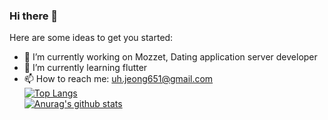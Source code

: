 ### Hi there 👋

Here are some ideas to get you started:

- 🔭 I’m currently working on Mozzet, Dating application server developer
- 🌱 I’m currently learning flutter
- 📫 How to reach me: uh.jeong651@gmail.com <br>
[![Top Langs](https://github-readme-stats.vercel.app/api/top-langs/?username=mayleaf&count_private=true)](https://github.com/anuraghazra/github-readme-stats)</br>
[![Anurag's github stats](https://github-readme-stats.vercel.app/api?username=mayleaf)](https://github.com/anuraghazra/github-readme-stats)

